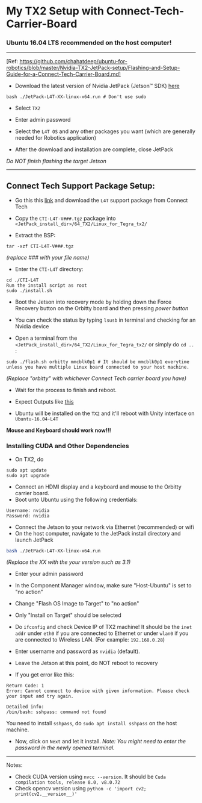 # My TX2 Setup with Connect-Tech-Carrier-Board

### Ubuntu 16.04 LTS recommended on the host computer!


***
[Ref: https://github.com/chahatdeep/ubuntu-for-robotics/blob/master/Nvidia-TX2-JetPack-setup/Flashing-and-Setup-Guide-for-a-Connect-Tech-Carrier-Board.md]

- Download the latest version of Nvidia JetPack (Jetson™ SDK) [here](https://developer.nvidia.com/embedded/jetpack)

```
bash ./JetPack-L4T-XX-linux-x64.run # Don't use sudo
```

- Select `TX2`

- Enter admin password

- Select the `L4T OS` and any other packages you want (which are generally needed for Robotics application)

- After the download and installation are complete, close JetPack

*Do NOT finish flashing the target Jetson*

<!-- - Kill Jetson Installer once you see this: -->

<!-- --[Image]-- -->

***


## Connect Tech Support Package Setup:
- Go this this [link](http://connecttech.com/product/orbitty-carrier-for-nvidia-jetson-tx2-tx1/) and download the `L4T` support package from Connect Tech
- Copy the `CTI-L4T-V###.tgz` package into `<JetPack_install_dir>/64_TX2/Linux_for_Tegra_tx2/`

- Extract the BSP:
```
tar -xzf CTI-L4T-V###.tgz
```
*(replace ### with your file name)*

- Enter the `CTI-L4T` directory:
```
cd ./CTI-L4T
Run the install script as root
sudo ./install.sh
```

- Boot the Jetson into recovery mode by holding down the Force Recovery button on the Orbitty board and then pressing *power button*

- You can check the status by typing `lsusb` in terminal and checking for an Nvidia device

- Open a terminal from the `<JetPack_install_dir>/64_TX2/Linux_for_Tegra_tx2/` or simply do `cd ..` :

```
sudo ./flash.sh orbitty mmcblk0p1 # It should be mmcblk0p1 everytime unless you have multiple Linux board connected to your host machine.
```
*(Replace "orbitty" with whichever Connect Tech carrier board you have)*

- Wait for the process to finish and reboot.

- Expect Outputs like [this](https://github.com/chahatdeep/ubuntu-for-robotics/blob/master/Nvidia-TX2-JetPack-setup/Terminal-Output.md)

- Ubuntu will be installed on the `TX2` and it'll reboot with Unity interface on `Ubuntu-16.04-L4T`

**Mouse and Keyboard should work now!!!**

### Installing CUDA and Other Dependencies

- On TX2, do 
```
sudo apt update
sudo apt upgrade
```

- Connect an HDMI display and a keyboard and mouse to the Orbitty carrier board.
- Boot unto Ubuntu using the following credentials:
```
Username: nvidia
Password: nvidia
```
- Connect the Jetson to your network via Ethernet (recommended) or wifi
- On the host computer, navigate to the JetPack install directory and launch JetPack
```sh
bash ./JetPack-L4T-XX-linux-x64.run
```
*(Replace the XX with the your version such as 3.1)*

- Enter your admin password

- In the Component Manager window, make sure "Host-Ubuntu" is set to "no action"

- Change "Flash OS Image to Target" to "no action"

- Only "Install on Target" should be selected 

<!-- --[Image here]-- -->

- Do `ifconfig` and check Device IP of TX2 machine! It should be the `inet addr` under `eth0` if you are connected to Ethernet or under `wlan0` if you are connected to Wireless LAN. (For example: `192.168.0.28`)
- Enter username and password as `nvidia` (default).
- Leave the Jetson at this point, do NOT reboot to recovery


- If you get error like this:
```
Return Code: 1
Error: Cannot connect to device with given information. Please check your input and try again.

Detailed info: 
/bin/bash: sshpass: command not found
```
You need to install `sshpass`, do `sudo apt install sshpass` on the host machine.

- Now, click on `Next` and let it install.
*Note: You might need to enter the password in the newly opened terminal.*


***

Notes: 

- Check CUDA version using `nvcc --version`. It should be `Cuda compilation tools, release 8.0, v8.0.72`
- Check opencv version using `python -c 'import cv2; print(cv2.__version__)'`

